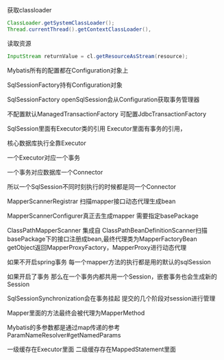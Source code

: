 获取classloader  

```java
ClassLoader.getSystemClassLoader();
Thread.currentThread().getContextClassLoader(),
```

读取资源

```java
InputStream returnValue = cl.getResourceAsStream(resource);
```

Mybatis所有的配置都在Configuration对象上

SqlSessionFactory持有Configuration对象

SqlSessionFactory openSqlSession会从Configuration获取事务管理器

不配置默认ManagedTransactionFactory 可配置JdbcTransactionFactory

SqlSession里面有Executor类的引用 Executor里面有事务的引用，

核心数据库执行全靠Executor

一个Executor对应一个事务

一个事务对应数据库一个Connector

所以一个SqlSession不同时刻执行的时候都是同一个Connector

MapperScannerRegistrar 扫描mapper接口动态代理生成bean

MapperScannerConfigurer真正去生成mapper 需要指定basePackage

ClassPathMapperScanner 集成自 ClassPathBeanDefinitionScanner扫描basePackage下的接口注册成bean,最终代理类为MapperFactoryBean getObject返回MapperProxyFactory，MapperProxy进行动态代理

如果不开启spring事务 每一个mapper方法的执行都是用的默认的sqlSession

如果开启了事务  那么在一个事务内都共用一个Session，嵌套事务也会生成新的Session

SqlSessionSynchronization会在事务挂起 提交的几个阶段对session进行管理

Mapper里面的方法最终会被代理为MapperMethod

Mybatis的多参数都是通过map传递的参考ParamNameResolver#getNamedParams

一级缓存在Executor里面 二级缓存存在MappedStatement里面
